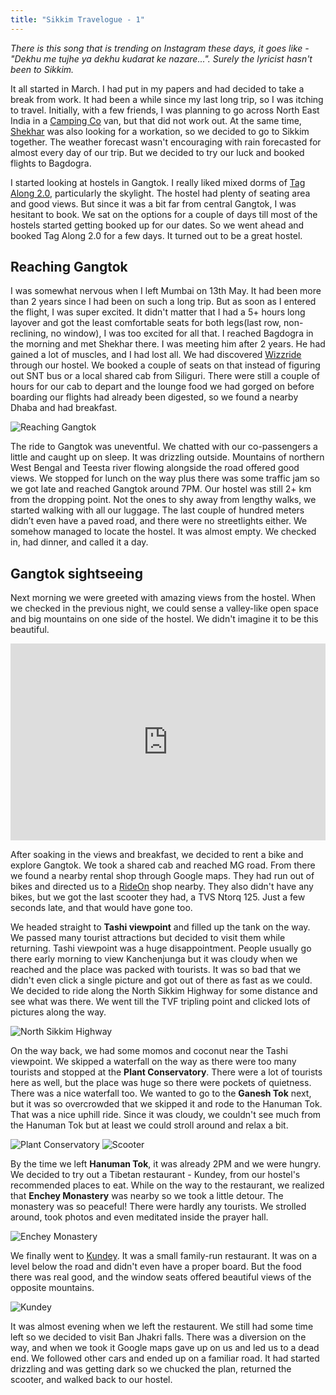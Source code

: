 ```yaml
---
title: "Sikkim Travelogue - 1"
---
```


*There is this song that is trending on Instagram these days, it goes like - "Dekhu me tujhe ya dekhu kudarat ke nazare...". Surely the lyricist hasn't been to Sikkim.*

It all started in March. I had put in my papers and had decided to take a break from work. It had been a while since my last long trip, so I was itching to travel. Initially, with a few friends, I was planning to go across North East India in a [Camping Co](https://www.camping-co.com/) van, but that did not work out. At the same time, [Shekhar](https://shekharsingh.com/) was also looking for a workation, so we decided to go to Sikkim together. The weather forecast wasn't encouraging with rain forecasted for almost every day of our trip. But we decided to try our luck and booked flights to Bagdogra. 

I started looking at hostels in Gangtok. I really liked mixed dorms of [Tag Along 2.0](https://www.booking.com/hotel/in/tag-along-2-0.en-gb.html), particularly the skylight. The hostel had plenty of seating area and good views. But since it was a bit far from central Gangtok, I was hesitant to book. We sat on the options for a couple of days till most of the hostels started getting booked up for our dates. So we went ahead and booked Tag Along 2.0 for a few days. It turned out to be a great hostel.

## Reaching Gangtok

I was somewhat nervous when I left Mumbai on 13th May. It had been more than 2 years since I had been on such a long trip. But as soon as I entered the flight, I was super excited. It didn't matter that I had a 5+ hours long layover and got the least comfortable seats for both legs(last row, non-reclining, no window), I was too excited for all that. I reached Bagdogra in the morning and met Shekhar there. I was meeting him after 2 years. He had gained a lot of muscles, and I had lost all. We had discovered [Wizzride](https://www.wizzride.com/) through our hostel. We booked a couple of seats on that instead of figuring out SNT bus or a local shared cab from Siliguri. There were still a couple of hours for our cab to depart and the lounge food we had gorged on before boarding our flights had already been digested, so we found a nearby Dhaba and had breakfast. 

![Reaching Gangtok](/assets/images/posts/sikkim-travelogue/reaching-gangtok.jpg)

The ride to Gangtok was uneventful. We chatted with our co-passengers a little and caught up on sleep. It was drizzling outside. Mountains of northern West Bengal and Teesta river flowing alongside the road offered good views. We stopped for lunch on the way plus there was some traffic jam so we got late and reached Gangtok around 7PM. Our hostel was still 2+ km from the dropping point. Not the ones to shy away from lengthy walks, we started walking with all our luggage. The last couple of hundred meters didn’t even have a paved road, and there were no streetlights either. We somehow managed to locate the hostel. It was almost empty. We checked in, had dinner, and called it a day.

## Gangtok sightseeing

Next morning we were greeted with amazing views from the hostel. When we checked in the previous night, we could sense a valley-like open space and big mountains on one side of the hostel. We didn't imagine it to be this beautiful. 

<iframe width="100%" height="315" src="http://www.youtube.com/embed/IBlJcHj0o0g" frameborder="0" allowfullscreen></iframe>


After soaking in the views and breakfast, we decided to rent a bike and explore Gangtok. We took a shared cab and reached MG road. From there we found a nearby rental shop through Google maps. They had run out of bikes and directed us to a [RideOn](https://rideonrentals.in/) shop nearby. They also didn't have any bikes, but we got the last scooter they had, a TVS Ntorq 125. Just a few seconds late, and that would have gone too. 

We headed straight to **Tashi viewpoint** and filled up the tank on the way. We passed many tourist attractions but decided to visit them while returning. Tashi viewpoint was a huge disappointment. People usually go there early morning to view Kanchenjunga but it was cloudy when we reached and the place was packed with tourists. It was so bad that we didn't even click a single picture and got out of there as fast as we could. We decided to ride along the North Sikkim Highway for some distance and see what was there. We went till the TVF tripling point and clicked lots of pictures along the way. 

![North Sikkim Highway](/assets/images/posts/sikkim-travelogue/north-sikkim-highway.jpg)

On the way back, we had some momos and coconut near the Tashi viewpoint. We skipped a waterfall on the way as there were too many tourists and stopped at the **Plant Conservatory**. There were a lot of tourists here as well, but the place was huge so there were  pockets of quietness. There was a nice waterfall too. 
We wanted to go to the **Ganesh Tok** next, but it was so overcrowded that we skipped it and rode to the Hanuman Tok. That was a nice uphill ride. Since it was cloudy, we couldn't see much from the Hanuman Tok but at least we could stroll around and relax a bit.

![Plant Conservatory](/assets/images/posts/sikkim-travelogue/plant-conservatory.jpg)
![Scooter](/assets/images/posts/sikkim-travelogue/scooter.jpg)

By the time we left **Hanuman Tok**, it was already 2PM and we were hungry. We decided to try out a Tibetan restaurant - Kundey, from our hostel's  recommended places to eat. While on the way to the restaurant, we realized that **Enchey Monastery** was nearby so we took a little detour. The monastery was so peaceful! There were hardly any tourists. We strolled around, took photos and even meditated inside the prayer hall. 

![Enchey Monastery](/assets/images/posts/sikkim-travelogue/enchey-monastery.jpg)

We finally went to [Kundey](https://goo.gl/maps/BoPzVTiLPVeA8WvRA). It was a small family-run restaurant. It was on a level below the road and didn't even have a proper board. But the food there was real good, and the window seats offered beautiful views of the opposite mountains. 

![Kundey](/assets/images/posts/sikkim-travelogue/kundey.jpg)

It was almost evening when we left the restaurent. We still had some time left so we decided to visit Ban Jhakri falls. There was a diversion on the way, and when we took it Google maps gave up on us and led us to a dead end. We followed other cars and ended up on a familiar road. It had started drizzling and was getting dark so we chucked the plan, returned the scooter, and walked back to our hostel.